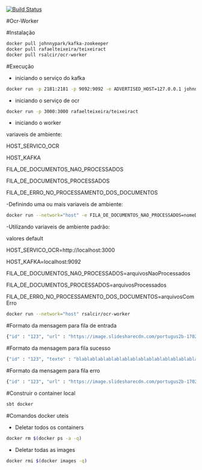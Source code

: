 [![Build Status](https://travis-ci.org/rsalcir/ocr-worker.svg?branch=master)](https://travis-ci.org/rsalcir/ocr-worker)

#Ocr-Worker

#Instalação
``` sh
docker pull johnnypark/kafka-zookeeper
docker pull rafaelteixeira/teixeiract
docker pull rsalcir/ocr-worker
```

#Execução
* iniciando o serviço do kafka
``` sh
docker run -p 2181:2181 -p 9092:9092 -e ADVERTISED_HOST=127.0.0.1 johnnypark/kafka-zookeeper
```
* iniciando o serviço de ocr
``` sh
docker run -p 3000:3000 rafaelteixeira/teixeiract
```
* iniciando o worker

variaveis de ambiente:

HOST_SERVICO_OCR

HOST_KAFKA

FILA_DE_DOCUMENTOS_NAO_PROCESSADOS

FILA_DE_DOCUMENTOS_PROCESSADOS

FILA_DE_ERRO_NO_PROCESSAMENTO_DOS_DOCUMENTOS

-Definindo uma ou mais variaveis de ambiente:

``` sh
docker run --network="host" -e FILA_DE_DOCUMENTOS_NAO_PROCESSADOS=nomeDaFilaDeNaoProcessados -e FILA_DE_DOCUMENTOS_PROCESSADOS=nomeDaFilaDeProcessado -e ... rsalcir/ocr-worker
```
-Utilizando variaveis de ambiente padrão:

valores default

HOST_SERVICO_OCR=http://localhost:3000

HOST_KAFKA=localhost:9092

FILA_DE_DOCUMENTOS_NAO_PROCESSADOS=arquivosNaoProcessados

FILA_DE_DOCUMENTOS_PROCESSADOS=arquivosProcessados

FILA_DE_ERRO_NO_PROCESSAMENTO_DOS_DOCUMENTOS=arquivosComErro
``` sh
docker run --network="host" rsalcir/ocr-worker
```
#Formato da mensagem para fila de entrada
``` sh
{"id" : "123", "url" : "https://image.slidesharecdn.com/portugus2b-170225215804/95/texto-verbal-e-noverbal-8-638.jpg"}
```
#Formato da mensagem para fila sucesso
``` sh
{"id" : "123", "texto" : "blablablablablablablablablablablablablablablablablabla..."}
```
#Formato da mensagem para fila erro
``` sh
{"id" : "123", "url" : "https://image.slidesharecdn.com/portugus2b-170225215804/95/texto-verbal-e-noverbal-8-638.jpg"}
```
#Construir o container local
``` sh
sbt docker
```
#Comandos docker uteis
* Deletar todos os containers
``` sh
docker rm $(docker ps -a -q)
```
* Deletar todas as images
``` sh
docker rmi $(docker images -q)
 ```
